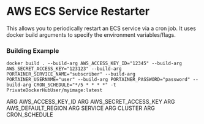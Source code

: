 # AWS ECS Service Restarter
This allows you to periodically restart an ECS service via a cron job. It uses docker build arguments to specify the environment variables/flags.

### Building Example
```docker build . --build-arg AWS_ACCESS_KEY_ID="12345" --build-arg AWS_SECRET_ACCESS_KEY="123123" --build-arg PORTAINER_SERVICE_NAME="subscriber" --build-arg PORTAINER_USERNAME="user" --build-arg PORTAINER_PASSWORD="password" --build-arg CRON_SCHEDULE="*/5 * * * *" -t PrivateDockerHubUser/myimage:latest```


ARG AWS_ACCESS_KEY_ID
ARG AWS_SECRET_ACCESS_KEY
ARG AWS_DEFAULT_REGION
ARG SERVICE
ARG CLUSTER
ARG CRON_SCHEDULE
